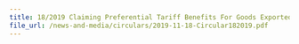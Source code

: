 ```yaml
---
title: 18/2019 Claiming Preferential Tariff Benefits For Goods Exported From Singapore To The European Union Under The European Unionsingapore Free Trade Agreement (EUSFTA) 
file_url: /news-and-media/circulars/2019-11-18-Circular182019.pdf
---
```

